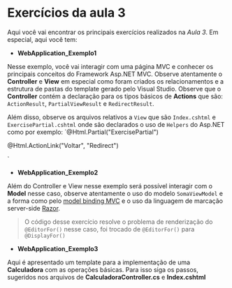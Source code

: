# Exercícios da aula 3

Aqui você vai encontrar os principais exercícios realizados na *Aula 3*. Em especial, aqui você tem:
- **WebApplication_Exemplo1**

Nesse exemplo, você vai interagir com uma página MVC e conhecer os principais conceitos do Framework Asp.NET MVC.
Observe atentamente o **Controller** e **View** em especial como foram criados os relacionamentos e a estrutura de pastas do template gerado pelo Visual Studio. Observe que o **Controller** contém a declaração para os tipos básicos de **Actions** que são: `ActionResult`, `PartialViewResult` e `RedirectResult`.

Além disso, observe os arquivos relativos a `View` que são `Index.cshtml` e `ExercisePartial.cshtml` onde são declarados o uso de `Helpers` do Asp.NET como por exemplo:
`@Html.Partial("ExercisePartial")
<p> @Html.ActionLink("Voltar", "Redirect") </p>`

- **WebApplication_Exemplo2**

Além do Controller  e View nesse exemplo será possível interagir com o **Model** nesse caso, observe atentamente o uso do modelo `SomaViewModel` e a forma como pelo [model binding MVC](http://www.codeproject.com/Articles/710776/Introduction-to-ASP-NET-MVC-Model-Binding-An-Absol) e o uso da linguagem de marcação server-side [Razor](http://www.w3schools.com/aspnet/razor_intro.asp). 

> O código desse exercício resolve o problema de renderização do `@EditorFor()`
> nesse caso, foi trocado de `@EditorFor()` para `@DisplayFor()`

- **WebApplication_Exemplo3**

Aqui é apresentado um template para a implementação de uma **Calculadora** com as operações básicas. Para isso siga os passos, sugeridos nos arquivos de **CalculadoraController.cs** e **Index.cshtml**
